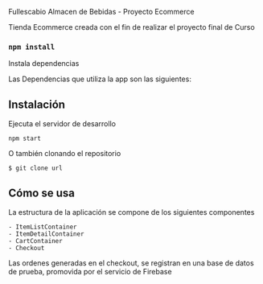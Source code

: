 

Fullescabio Almacen de Bebidas - Proyecto Ecommerce

Tienda Ecommerce creada con el fin de realizar el proyecto final de Curso


### `npm install`
 
 Instala dependencias

Las Dependencias que utiliza la app son las siguientes:

<react-router-dom ref='https://www.npmjs.com/package/react-router-dom'>

<sweetalert2 ref='https://sweetalert2.github.io/'>

<Firebase ref='https://firebase.google.com/'>

## Instalación

Ejecuta el servidor de desarrollo

`npm start`

O también clonando el repositorio

`$ git clone url`

## Cómo se usa

La estructura de la aplicación se compone de los siguientes componentes 

    - ItemListContainer
    - ItemDetailContainer
    - CartContainer
    - Checkout

Las ordenes generadas en el checkout, se registran en una base de datos de prueba, promovida por el servicio de Firebase



